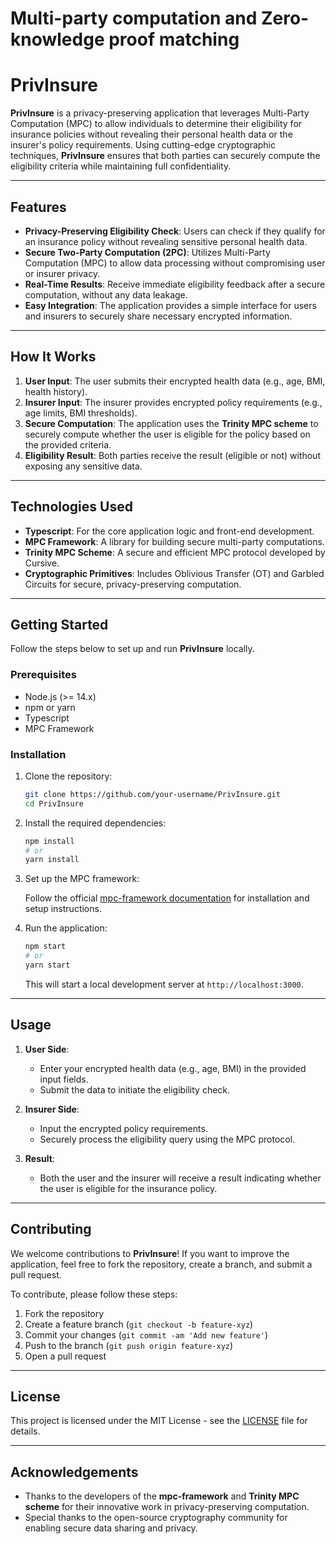 # Multi-party computation and Zero-knowledge proof matching

# **PrivInsure**

**PrivInsure** is a privacy-preserving application that leverages Multi-Party Computation (MPC) to allow individuals to determine their eligibility for insurance policies without revealing their personal health data or the insurer's policy requirements. Using cutting-edge cryptographic techniques, **PrivInsure** ensures that both parties can securely compute the eligibility criteria while maintaining full confidentiality.

---

## **Features**

- **Privacy-Preserving Eligibility Check**: Users can check if they qualify for an insurance policy without revealing sensitive personal health data.
- **Secure Two-Party Computation (2PC)**: Utilizes Multi-Party Computation (MPC) to allow data processing without compromising user or insurer privacy.
- **Real-Time Results**: Receive immediate eligibility feedback after a secure computation, without any data leakage.
- **Easy Integration**: The application provides a simple interface for users and insurers to securely share necessary encrypted information.

---

## **How It Works**

1. **User Input**: The user submits their encrypted health data (e.g., age, BMI, health history).
2. **Insurer Input**: The insurer provides encrypted policy requirements (e.g., age limits, BMI thresholds).
3. **Secure Computation**: The application uses the **Trinity MPC scheme** to securely compute whether the user is eligible for the policy based on the provided criteria.
4. **Eligibility Result**: Both parties receive the result (eligible or not) without exposing any sensitive data.

---

## **Technologies Used**

- **Typescript**: For the core application logic and front-end development.
- **MPC Framework**: A library for building secure multi-party computations.
- **Trinity MPC Scheme**: A secure and efficient MPC protocol developed by Cursive.
- **Cryptographic Primitives**: Includes Oblivious Transfer (OT) and Garbled Circuits for secure, privacy-preserving computation.

---

## **Getting Started**

Follow the steps below to set up and run **PrivInsure** locally.

### Prerequisites

- Node.js (>= 14.x)
- npm or yarn
- Typescript
- MPC Framework

### Installation

1. Clone the repository:

   ```bash
   git clone https://github.com/your-username/PrivInsure.git
   cd PrivInsure
   ```

2. Install the required dependencies:

   ```bash
   npm install
   # or
   yarn install
   ```

3. Set up the MPC framework:

   Follow the official [mpc-framework documentation](https://github.com/your-username/mpc-framework) for installation and setup instructions.

4. Run the application:

   ```bash
   npm start
   # or
   yarn start
   ```

   This will start a local development server at `http://localhost:3000`.

---

## **Usage**

1. **User Side**:
   - Enter your encrypted health data (e.g., age, BMI) in the provided input fields.
   - Submit the data to initiate the eligibility check.

2. **Insurer Side**:
   - Input the encrypted policy requirements.
   - Securely process the eligibility query using the MPC protocol.

3. **Result**:
   - Both the user and the insurer will receive a result indicating whether the user is eligible for the insurance policy.

---

## **Contributing**

We welcome contributions to **PrivInsure**! If you want to improve the application, feel free to fork the repository, create a branch, and submit a pull request.

To contribute, please follow these steps:

1. Fork the repository
2. Create a feature branch (`git checkout -b feature-xyz`)
3. Commit your changes (`git commit -am 'Add new feature'`)
4. Push to the branch (`git push origin feature-xyz`)
5. Open a pull request

---

## **License**

This project is licensed under the MIT License - see the [LICENSE](LICENSE) file for details.

---

## **Acknowledgements**

- Thanks to the developers of the **mpc-framework** and **Trinity MPC scheme** for their innovative work in privacy-preserving computation.
- Special thanks to the open-source cryptography community for enabling secure data sharing and privacy.

